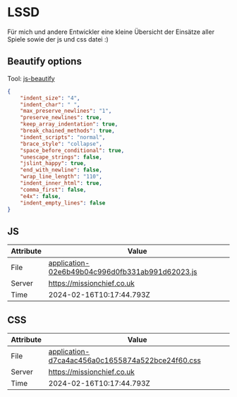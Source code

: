 # LSSD
Für mich und andere Entwickler eine kleine Übersicht der Einsätze aller Spiele sowie der js und css datei :)

<!-- automated -->
## Beautify options
Tool: [js-beautify](https://github.com/beautify-web/js-beautify)
```json
{
    "indent_size": "4",
    "indent_char": " ",
    "max_preserve_newlines": "1",
    "preserve_newlines": true,
    "keep_array_indentation": true,
    "break_chained_methods": true,
    "indent_scripts": "normal",
    "brace_style": "collapse",
    "space_before_conditional": true,
    "unescape_strings": false,
    "jslint_happy": true,
    "end_with_newline": false,
    "wrap_line_length": "110",
    "indent_inner_html": true,
    "comma_first": false,
    "e4x": false,
    "indent_empty_lines": false
}
```

## JS
| Attribute | Value |
| --------- | ----- |
| File      | [application-02e6b49b04c996d0fb331ab991d62023.js](https://missionchief.co.uk/assets/application-02e6b49b04c996d0fb331ab991d62023.js) |
| Server    | https://missionchief.co.uk |
| Time      | 2024-02-16T10:17:44.793Z |

## CSS
| Attribute | Value |
| --------- | ----- |
| File      | [application-d7ca4ac456a0c1655874a522bce24f60.css](https://missionchief.co.uk/assets/application-d7ca4ac456a0c1655874a522bce24f60.css) |
| Server    | https://missionchief.co.uk |
| Time      | 2024-02-16T10:17:44.793Z |
<!-- /automated -->
